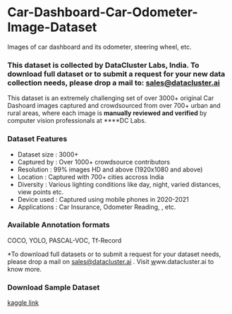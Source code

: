 # Car-Dashboard-Car-Odometer-Image-Dataset
Images of car dashboard and its odometer, steering wheel, etc.


### **This dataset is collected by DataCluster Labs, India. To download full dataset or to submit a request for your new data collection needs, please drop a mail to:&nbsp;[sales@datacluster.ai](mailto:sales@datacluster.ai)**

This dataset is an extremely challenging set of over 3000+ original Car Dashoard images captured and crowdsourced from over 700+ urban and rural areas, where each image is **manually reviewed and verified** by computer vision professionals at ****DC Labs.

### **Dataset Features**

- Dataset size   : 3000+
- Captured by  : Over 1000+ crowdsource contributors
- Resolution     : 99% images HD and above (1920x1080 and above)
- Location        : Captured with 700+ cities accross India
- Diversity        : Various lighting conditions like day, night, varied distances, view points etc.
- Device used  : Captured using mobile phones in 2020-2021
- Applications  : Car Insurance, Odometer Reading, , etc.

### Available Annotation formats

COCO, YOLO, PASCAL-VOC, Tf-Record

*To download full datasets or to submit a request for your dataset needs, please drop a mail on sales@datacluster.ai . Visit&nbsp;[w](http://www.datacluster.in/)ww.datacluster.ai to know more.
### **Download Sample Dataset**  
[kaggle link](https://www.kaggle.com/datasets/dataclusterlabs/car-dashboard-car-odometer-image-dataset)
